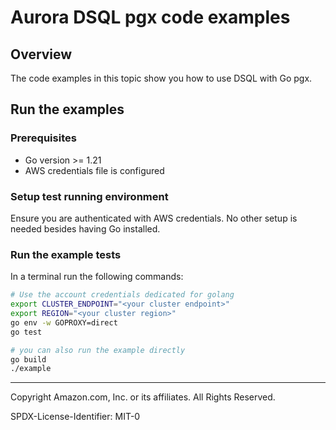 # Aurora DSQL pgx code examples

## Overview

The code examples in this topic show you how to use DSQL with Go pgx.

## Run the examples

### Prerequisites

* Go version >= 1.21
* AWS credentials file is configured


### Setup test running environment

Ensure you are authenticated with AWS credentials. No other setup is needed besides having Go installed.

### Run the example tests

In a terminal run the following commands:

```sh
# Use the account credentials dedicated for golang
export CLUSTER_ENDPOINT="<your cluster endpoint>"
export REGION="<your cluster region>"
go env -w GOPROXY=direct
go test

# you can also run the example directly
go build
./example
```

---

Copyright Amazon.com, Inc. or its affiliates. All Rights Reserved.

SPDX-License-Identifier: MIT-0
